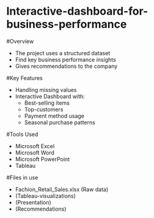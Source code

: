 # Interactive-dashboard-for-business-performance

#Overview
- The project uses a structured dataset
- Find key business performance insights
- Gives recommendations to the company

#Key Features
- Handling missing values
- Interactive Dashboard with:
    + Best-selling items
    + Top-customers
    + Payment method usage
    + Seasonal purchase patterns

#Tools Used
- Microsoft Excel
- Microsoft Word
- Microsoft PowerPoint
- Tableau

#Files in use
- Fachion_Retail_Sales.xlsx (Raw data)
- (Tableau-visualizations)
- (Presentation)
- (Recommendations)
